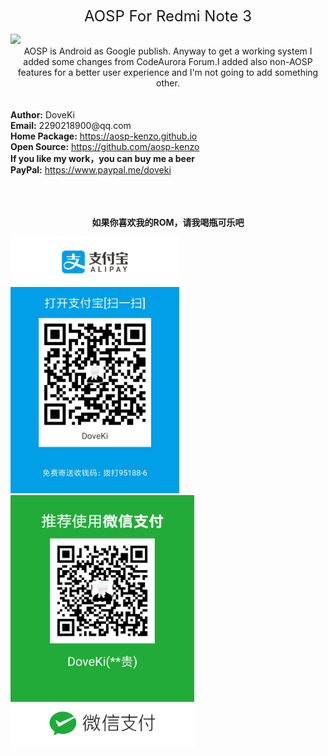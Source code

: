 <div class="text" style=" text-align:center;"><p><font size="5">AOSP For Redmi Note 3</font></p></div>
<img src="https://timgsa.baidu.com/timg?image&quality=80&size=b9999_10000&sec=1502590138729&di=40bc0482a1526e6d4b0b56675b604171&imgtype=0&src=http%3A%2F%2Fimg.mp.itc.cn%2Fupload%2F20160708%2Facf864dc326e48eab6c9fa68172a36a4_th.png" /> 
<div class="text" style=" text-align:center;">AOSP is Android as Google publish. Anyway to get a working system I added some changes from CodeAurora Forum.I added also non-AOSP features for a better user experience and I'm not going to add something other.</div>
<br/>
<br/> <b>Author:</b> DoveKi
<br/> <b>Email:</b> 2290218900@qq.com
<br/> <b>Home Package:</b> <a href="url">https://aosp-kenzo.github.io</a>
<br/> <b>Open Source:</b> <a href="url">https://github.com/aosp-kenzo</a>
<br/> <b>If you like my work，you can buy me a beer</b>
<br/> <b>PayPal:</b> <a href="url">https://www.paypal.me/doveki</a>
<br/>
<br/>
<br/>
<br/> <div class="text" style=" text-align:center;"><p><b>如果你喜欢我的ROM，请我喝瓶可乐吧</b></p></div>
<img src="/images/alipay.jpg" width="270" height="410" /> 
<img src="/images/wechat.png" width="294" height="404" /> 	